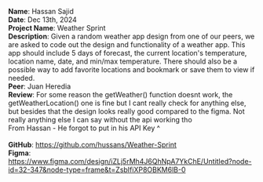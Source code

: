 **Name**: Hassan Sajid
<br/>
**Date**: Dec 13th, 2024
<br/>
**Project Name**: Weather Sprint
<br/>
**Description**: Given a random weather app design from one of our peers, we are asked to code out the design and functionality of a weather app. This app should include 5 days of forecast, the current location's temperature, location name, date, and min/max temperature. There should also be a possible way to add favorite locations and bookmark or save them to view if needed.
<br/>
**Peer**: Juan Heredia
<br/>
**Review**: For some reason the getWeather() function doesnt work, the getWeatherLocation() one is fine but I cant really check for anything else, but besides that the design looks really good compared to the figma. Not really anything else I can say without the api working tho
<br/>
From Hassan - He forgot to put in his API Key ^ 
<br/>
<br/>
**GitHub**: https://github.com/hussans/Weather-Sprint
<br/>
**Figma**: https://www.figma.com/design/iZLj5rMh4J6QhNpA7YkChE/Untitled?node-id=32-347&node-type=frame&t=ZsbIfiXP8OBKM6lB-0
